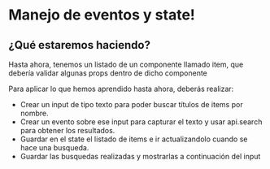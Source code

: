 # Manejo de eventos y state!

## ¿Qué estaremos haciendo?
Hasta ahora, tenemos un listado de un componente llamado item, que debería validar algunas props dentro de dicho componente

Para aplicar lo que hemos aprendido hasta ahora, deberás realizar:
- Crear un input de tipo texto para poder buscar títulos de items por nombre.
- Crear un evento sobre ese input para capturar el texto y usar api.search para obtener los resultados.
- Guardar en el state el listado de items e ir actualizandolo cuando se hace una busqueda.
- Guardar las busquedas realizadas y mostrarlas a continuación del input


